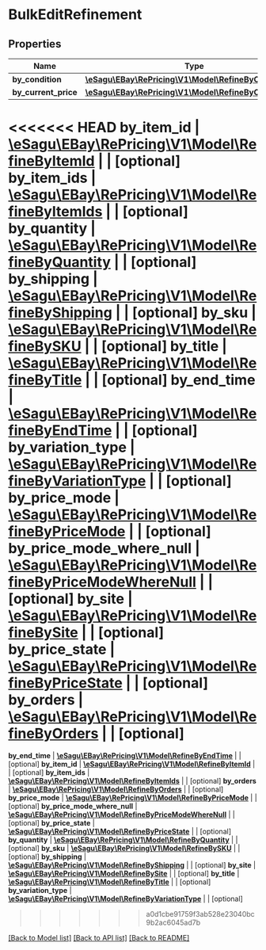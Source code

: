 # BulkEditRefinement

## Properties
Name | Type | Description | Notes
------------ | ------------- | ------------- | -------------
**by_condition** | [**\eSagu\EBay\RePricing\V1\Model\RefineByCondition**](RefineByCondition.md) |  | [optional] 
**by_current_price** | [**\eSagu\EBay\RePricing\V1\Model\RefineByCurrentPrice**](RefineByCurrentPrice.md) |  | [optional] 
<<<<<<< HEAD
**by_item_id** | [**\eSagu\EBay\RePricing\V1\Model\RefineByItemId**](RefineByItemId.md) |  | [optional] 
**by_item_ids** | [**\eSagu\EBay\RePricing\V1\Model\RefineByItemIds**](RefineByItemIds.md) |  | [optional] 
**by_quantity** | [**\eSagu\EBay\RePricing\V1\Model\RefineByQuantity**](RefineByQuantity.md) |  | [optional] 
**by_shipping** | [**\eSagu\EBay\RePricing\V1\Model\RefineByShipping**](RefineByShipping.md) |  | [optional] 
**by_sku** | [**\eSagu\EBay\RePricing\V1\Model\RefineBySKU**](RefineBySKU.md) |  | [optional] 
**by_title** | [**\eSagu\EBay\RePricing\V1\Model\RefineByTitle**](RefineByTitle.md) |  | [optional] 
**by_end_time** | [**\eSagu\EBay\RePricing\V1\Model\RefineByEndTime**](RefineByEndTime.md) |  | [optional] 
**by_variation_type** | [**\eSagu\EBay\RePricing\V1\Model\RefineByVariationType**](RefineByVariationType.md) |  | [optional] 
**by_price_mode** | [**\eSagu\EBay\RePricing\V1\Model\RefineByPriceMode**](RefineByPriceMode.md) |  | [optional] 
**by_price_mode_where_null** | [**\eSagu\EBay\RePricing\V1\Model\RefineByPriceModeWhereNull**](RefineByPriceModeWhereNull.md) |  | [optional] 
**by_site** | [**\eSagu\EBay\RePricing\V1\Model\RefineBySite**](RefineBySite.md) |  | [optional] 
**by_price_state** | [**\eSagu\EBay\RePricing\V1\Model\RefineByPriceState**](RefineByPriceState.md) |  | [optional] 
**by_orders** | [**\eSagu\EBay\RePricing\V1\Model\RefineByOrders**](RefineByOrders.md) |  | [optional] 
=======
**by_end_time** | [**\eSagu\EBay\RePricing\V1\Model\RefineByEndTime**](RefineByEndTime.md) |  | [optional] 
**by_item_id** | [**\eSagu\EBay\RePricing\V1\Model\RefineByItemId**](RefineByItemId.md) |  | [optional] 
**by_item_ids** | [**\eSagu\EBay\RePricing\V1\Model\RefineByItemIds**](RefineByItemIds.md) |  | [optional] 
**by_orders** | [**\eSagu\EBay\RePricing\V1\Model\RefineByOrders**](RefineByOrders.md) |  | [optional] 
**by_price_mode** | [**\eSagu\EBay\RePricing\V1\Model\RefineByPriceMode**](RefineByPriceMode.md) |  | [optional] 
**by_price_mode_where_null** | [**\eSagu\EBay\RePricing\V1\Model\RefineByPriceModeWhereNull**](RefineByPriceModeWhereNull.md) |  | [optional] 
**by_price_state** | [**\eSagu\EBay\RePricing\V1\Model\RefineByPriceState**](RefineByPriceState.md) |  | [optional] 
**by_quantity** | [**\eSagu\EBay\RePricing\V1\Model\RefineByQuantity**](RefineByQuantity.md) |  | [optional] 
**by_sku** | [**\eSagu\EBay\RePricing\V1\Model\RefineBySKU**](RefineBySKU.md) |  | [optional] 
**by_shipping** | [**\eSagu\EBay\RePricing\V1\Model\RefineByShipping**](RefineByShipping.md) |  | [optional] 
**by_site** | [**\eSagu\EBay\RePricing\V1\Model\RefineBySite**](RefineBySite.md) |  | [optional] 
**by_title** | [**\eSagu\EBay\RePricing\V1\Model\RefineByTitle**](RefineByTitle.md) |  | [optional] 
**by_variation_type** | [**\eSagu\EBay\RePricing\V1\Model\RefineByVariationType**](RefineByVariationType.md) |  | [optional] 
>>>>>>> a0d1cbe91759f3ab528e23040bc9b2ac6045ad7b

[[Back to Model list]](../README.md#documentation-for-models) [[Back to API list]](../README.md#documentation-for-api-endpoints) [[Back to README]](../README.md)



